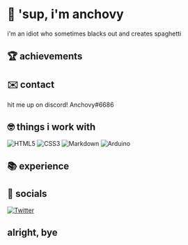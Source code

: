# 👋 'sup, i'm anchovy

i'm an idiot who sometimes blacks out and creates spaghetti 

## 🏆 achievements

## ✉️ contact

hit me up on discord! Anchovy#6686

## 🤓 things i work with

![HTML5](https://img.shields.io/badge/html5-%23E34F26.svg?style=for-the-badge&logo=html5&logoColor=white) ![CSS3](https://img.shields.io/badge/css3-%231572B6.svg?style=for-the-badge&logo=css3&logoColor=white) ![Markdown](https://img.shields.io/badge/markdown-%23000000.svg?style=for-the-badge&logo=markdown&logoColor=white) ![Arduino](https://img.shields.io/badge/-Arduino-00979D?style=for-the-badge&logo=Arduino&logoColor=white)


## 📚 experience

## 📢 socials

[![Twitter](https://img.shields.io/badge/Twitter-1DA1F2?style=for-the-badge&logo=twitter&logoColor=white)](https://www.twitter.com/anchovydev)

## alright, bye
